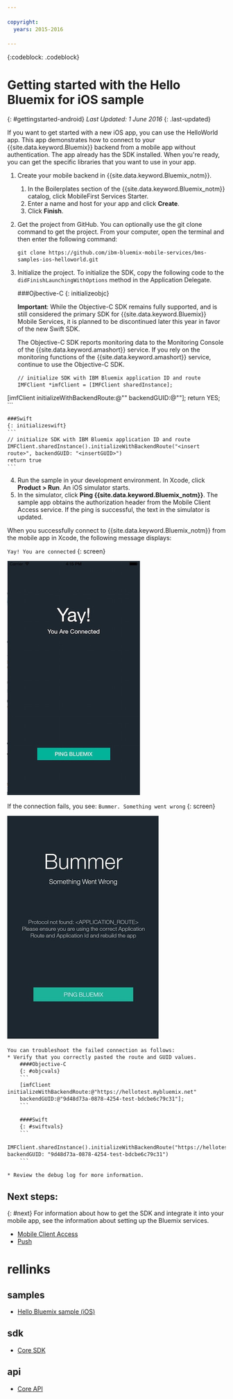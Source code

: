 ```yaml
---

copyright:
  years: 2015-2016

---
```


<!-- Attribute definitions -->
{:codeblock: .codeblock}

# Getting started with the Hello Bluemix for iOS sample
{: #gettingstarted-android}
*Last Updated: 1 June 2016*
{: .last-updated}  

If you want to get started with a new iOS app, you can use the HelloWorld app. This app demonstrates how to connect to your {{site.data.keyword.Bluemix}} backend from a mobile app without authentication. The app already has the SDK installed. When you're ready, you can get the specific libraries that you want to use in your app.

1. Create your mobile backend in {{site.data.keyword.Bluemix_notm}}.
    1. In the Boilerplates section of the {{site.data.keyword.Bluemix_notm}} catalog, click MobileFirst Services Starter.
    2. Enter a name and host for your app and click **Create**.
    3. Click **Finish**.
2. Get the project from GitHub. You can optionally use the git clone command to get the project. From your computer, open the terminal and then enter the following command:
    ```
    git clone https://github.com/ibm-bluemix-mobile-services/bms-samples-ios-helloworld.git
    ```

3. Initialize the project. To initialize the SDK, copy the following code to the `didFinishLaunchingWithOptions` method in the Application Delegate.

	###Ojbective-C
	{: initializeobjc}

	**Important**: While the Objective-C SDK remains fully supported, and is still considered the primary SDK for {{site.data.keyword.Bluemix}} Mobile Services, it is planned to be discontinued later this year in favor of the new Swift SDK.

	The Objective-C SDK reports monitoring data to the Monitoring Console of the {{site.data.keyword.amashort}} service. If you rely on the monitoring functions of the {{site.data.keyword.amashort}} service, continue to use the Objective-C SDK.

	```
	// initialize SDK with IBM Bluemix application ID and route
	IMFClient *imfClient = [IMFClient sharedInstance];
[imfClient initializeWithBackendRoute:@"<insert route>" backendGUID:@"<insertGUID>"];
return YES;
	```

	###Swift
	{: initializeswift}
	```
	// initialize SDK with IBM Bluemix application ID and route
	IMFClient.sharedInstance().initializeWithBackendRoute("<insert route>", backendGUID: "<insertGUID>")
	return true
	```

4. Run the sample in your development environment. In Xcode, click **Product &gt; Run**. An iOS simulator starts.
5. In the simulator, click **Ping {{site.data.keyword.Bluemix_notm}}**. The sample app obtains the authorization header from the Mobile Client Access service. If the ping is successful, the text in the simulator is updated.

  When you successfully connect to {{site.data.keyword.Bluemix_notm}} from the mobile app in Xcode, the following message displays:

  `Yay! You are connected`
  {: screen}

  ![Hello World application successfully connected to {{site.data.keyword.Bluemix_notm}}](images/yayconnected.jpg "Figure 1. Hello World application successfully connected to Bluemix")

  If the connection fails, you see:
  `Bummer. Something went wrong`
  {: screen}

  ![Hello World application not connected to Bluemix](images/bummer_android.jpg "Figure 2. Hello World application not connected to Bluemix")

	You can troubleshoot the failed connection as follows:
	* Verify that you correctly pasted the route and GUID values.
		####Objective-C
		{: #objcvals}
		```
		[imfClient initializeWithBackendRoute:@"https://hellotest.mybluemix.net"
		backendGUID:@"9d48d73a-0878-4254-test-bdcbe6c79c31"];
		```

		####Swift
		{: #swiftvals}
		```
		IMFClient.sharedInstance().initializeWithBackendRoute("https://hellotest.mybluemix.net", backendGUID: "9d48d73a-0878-4254-test-bdcbe6c79c31")
		```

	* Review the debug log for more information.


## Next steps:
{: #next}
For information about how to get the SDK and integrate it into your mobile app, see the information about setting up the Bluemix services.
   * [Mobile Client Access](../../services/mobileaccess/index.html)
   * [Push](../../services/mobilepush/index.html)

# rellinks

## samples
   * [Hello Bluemix sample (iOS)](https://github.com/ibm-bluemix-mobile-services/bms-samples-swift-hellobluemix)

## sdk
   * [Core SDK](https://github.com/ibm-bluemix-mobile-services/bms-clientsdk-android-core)

## api
   * [Core API](https://www.{DomainName}/docs/api/content/api/mobilefirst/android/core-api-doc/overview-summary.html)

